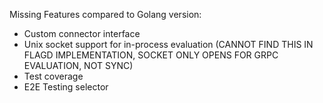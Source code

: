 Missing Features compared to Golang version:

- Custom connector interface
- Unix socket support for in-process evaluation (CANNOT FIND THIS IN FLAGD IMPLEMENTATION, SOCKET ONLY OPENS FOR GRPC EVALUATION, NOT SYNC)
- Test coverage
- E2E Testing selector
